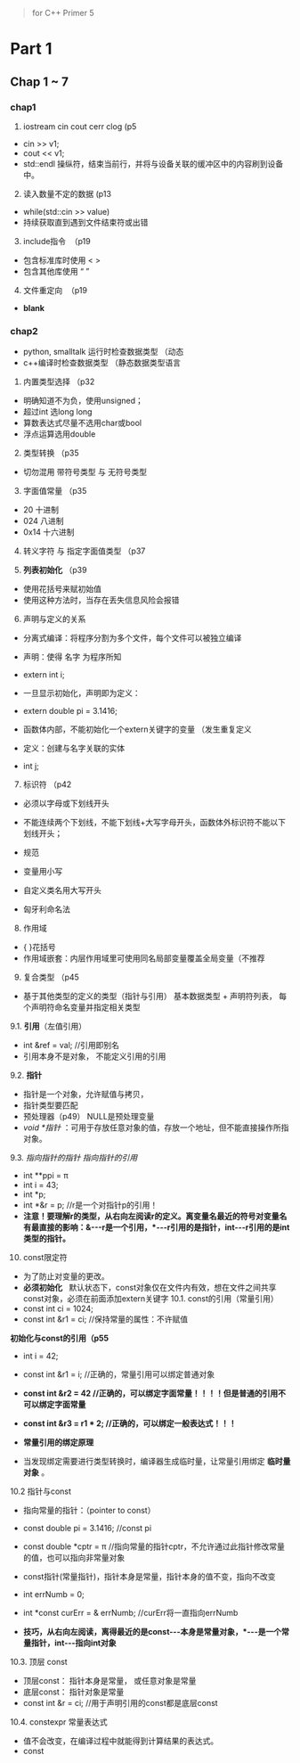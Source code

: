 > for C++ Primer 5
# Part 1
## Chap 1 ~ 7
### chap1
1. iostream cin cout cerr clog (p5
- cin >> v1;
- cout << v1;
- std::endl 操纵符，结束当前行，并将与设备关联的缓冲区中的内容刷到设备中。

2. 读入数量不定的数据 (p13
- while(std::cin >> value)
- 持续获取直到遇到文件结束符或出错

3. include指令  （p19
- 包含标准库时使用 < >
- 包含其他库使用 “ ”

4. 文件重定向  （p19
- __blank__

### chap2
- python, smalltalk 运行时检查数据类型 （动态
- c++编译时检查数据类型 （静态数据类型语言

1. 内置类型选择 （p32
- 明确知道不为负，使用unsigned；
- 超过int 选long long
- 算数表达式尽量不选用char或bool
- 浮点运算选用double

2. 类型转换 （p35
- 切勿混用 带符号类型 与 无符号类型

3. 字面值常量 （p35
- 20 十进制
- 024 八进制
- 0x14 十六进制

4. 转义字符 与 指定字面值类型 （p37

5. __列表初始化__ （p39
- 使用花括号来赋初始值
- 使用这种方法时，当存在丢失信息风险会报错

6. 声明与定义的关系
- 分离式编译：将程序分割为多个文件，每个文件可以被独立编译

- 声明：使得 名字 为程序所知
- extern int i;  
- 一旦显示初始化，声明即为定义： 
- extern double pi = 3.1416;
- 函数体内部，不能初始化一个extern关键字的变量 （发生重复定义

- 定义：创建与名字关联的实体
- int j;

7. 标识符 （p42
- 必须以字母或下划线开头
- 不能连续两个下划线，不能下划线+大写字母开头，函数体外标识符不能以下划线开头；

- 规范
- 变量用小写
- 自定义类名用大写开头
- 匈牙利命名法

8. 作用域
- { }花括号
- 作用域嵌套：内层作用域里可使用同名局部变量覆盖全局变量（不推荐

9. 复合类型 （p45
- 基于其他类型的定义的类型（指针与引用） 基本数据类型 + 声明符列表， 每个声明符命名变量并指定相关类型

 9.1. __引用__（左值引用）
 - int &ref = val;  //引用即别名
 - 引用本身不是对象， 不能定义引用的引用
 
 9.2. __指针__
 - 指针是一个对象，允许赋值与拷贝，
 - 指针类型要匹配
 - 预处理器（p49） NULL是预处理变量
 - _void *指针_ ：可用于存放任意对象的值，存放一个地址，但不能直接操作所指对象。
 
 9.3. _指向指针的指针 指向指针的引用_
 - int **ppi = &pi;
 - int i = 43;
 - int *p;
 - int *&r = p;  //r是一个对指针p的引用！
 - __注意！要理解r的类型，从右向左阅读r的定义。离变量名最近的符号对变量名有最直接的影响：&---r是一个引用，*---r引用的是指针，int---r引用的是int类型的指针。__
 
10. const限定符
- 为了防止对变量的更改。
- __必须初始化__   默认状态下，const对象仅在文件内有效，想在文件之间共享const对象，必须在前面添加extern关键字
 10.1. const的引用（常量引用）
 - const int ci = 1024;
 - const int &r1 = ci;  //保持常量的属性：不许赋值
 
 __初始化与const的引用（p55__
 - int i = 42;
 - const int &r1 = i; //正确的，常量引用可以绑定普通对象
 - __const int &r2 = 42 //正确的，可以绑定字面常量！！！！但是普通的引用不可以绑定字面常量__
 - __const int &r3 = r1 * 2; //正确的，可以绑定一般表达式！！！__
 
 - __常量引用的绑定原理__
 - 当发现绑定需要进行类型转换时，编译器生成临时量，让常量引用绑定 __临时量对象__ 。
 
 10.2 指针与const
 - 指向常量的指针：（pointer to const）
 - const double pi = 3.1416;  //const pi
 - const double *cptr = &pi; //指向常量的指针cptr，不允许通过此指针修改常量的值，也可以指向非常量对象
 
 - const指针(常量指针)，指针本身是常量，指针本身的值不变，指向不改变
 - int errNumb = 0;
 - int *const curErr = & errNumb; //curErr将一直指向errNumb
 - __技巧，从右向左阅读，离得最近的是const---本身是常量对象，*---是一个常量指针，int---指向int对象__
 
 10.3. 顶层 const
 - 顶层const： 指针本身是常量， 或任意对象是常量
 - 底层const： 指针对象是常量
 - const int &r = ci; //用于声明引用的const都是底层const
 
 10.4. constexpr 常量表达式
 - 值不会改变，在编译过程中就能得到计算结果的表达式。
 - const 
 
 
 



 
